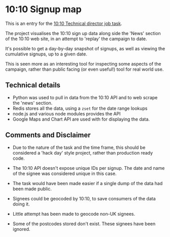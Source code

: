 # 10:10 Signup map

This is an entry for the [10:10 Technical director job task](http://www.1010global.org/uk/2011/05/job-opening-technical-director).

The project visualises the 10:10 sign up data along side the 'News' section of the 10:10 web site, in an attempt to 'replay' the campaign to date.

It's possible to get a day-by-day snapshot of signups, as well as viewing the cumulative signups, up to a given date.

This is seen more as an interesting tool for inspecting some aspects of the campaign, rather than public facing (or even useful!) tool for real world use.

## Technical details
* Python was used to pull in data from the 10:10 API and to web scrape the 'news' section.
* Redis stores all the data, using a `zset` for the date range lookups
* node.js and various node modules provides the API
* Google Maps and Chart API are used with for displaying the data.


## Comments and Disclaimer
* Due to the nature of the task and the time frame, this should be considered a 'hack day' style project, rather than production ready code.

* The 10:10 API doesn't expose unique IDs per signup.  The date and name of the signee was considered unique in this case.

* The task would have been made easier if a single dump of the data had been made public.  

* Signees could be geocoded by 10:10, to save consumers of the data doing it.

* Little attempt has been made to geocode non-UK signees.

* Some of the postcodes stored don't exist.  These signees have been ignored.
